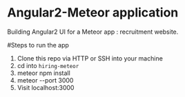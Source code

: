 # Angular2-Meteor application

Building Angular2 UI for a Meteor app : recruitment website.

#Steps to run the app

1. Clone this repo via HTTP or SSH into your machine
2. cd into `hiring-meteor`
3. meteor npm install
4. meteor --port 3000
5. Visit localhost:3000
